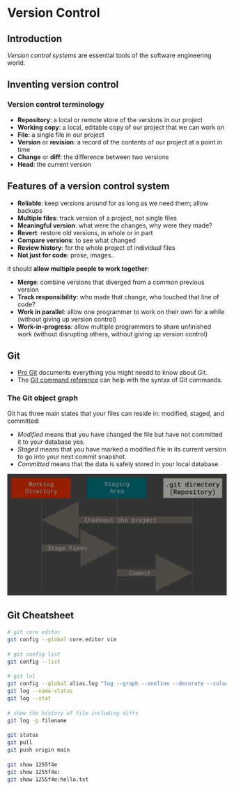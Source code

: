 # Version Control

## Introduction

_Version control systems_ are essential tools of the software engineering world.

## Inventing version control

### Version control terminology 

- **Repository**: a local or remote store of the versions in our project
- **Working copy**: a local, editable copy of our project that we can work on
- **File**: a single file in our project 
- **Version** or **revision**: a record of the contents of our project at a point in time
- **Change** or **diff**: the difference between two versions 
- **Head**: the current version

## Features of a version control system

- **Reliable**: keep versions around for as long as we need them; allow backups
- **Multiple files**: track version of a project, not single files
- **Meaningful version**: what were the changes, why were they made?
- **Revert**: restore old versions, in whole or in part
- **Compare versions**: to see what changed
- **Review history**: for the whole project of individual files
- **Not just for code**: prose, images..

it should **allow multiple people to work together**:
- **Merge**: combine versions that diverged from a common previous version
- **Track responsibility**: who made that change, who touched that line of code?
- **Work in parallel**: allow one programmer to work on their own for a while (without giving up version control)
- **Work-in-progress**: allow multiple programmers to share unfinished work (without disrupting others, without giving up version control)

## Git 

- [Pro Git](http://git-scm.com/book) documents everything you might needd to know about Git.
- The [Git command reference](http://git-scm.com/docs) can help with the syntax of Git commands.

### The Git object graph

Git has three main states that your files can reside in: modified, staged, and committed:
- _Modified_ means that you have changed the file but have not committed it to your database yes.
- _Staged_ means that you have marked a modified file in its current version to go into your next commit snapshot.
- _Committed_ means that the data is safely stored in your local database.

![ch05_git_directory](img/ch05_git_directory.png)

## Git Cheatsheet
```bash
# git core editor 
git config --global core.editor vim

# git config list 
git config --list

# git lol 
git config --global alias.log "log --graph --oneline --decorate --color --all"
git log --name-status
git log --stat

# show the history of file including diffs
git log -p filename

git status
git pull 
git push origin main

git show 1255f4e
git show 1255f4e:
git show 1255f4e:hello.txt
```